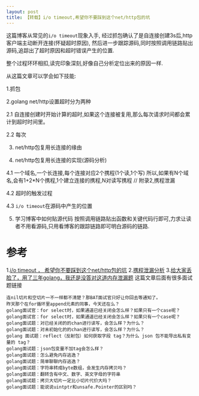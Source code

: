 ```yaml
---
layout: post
title: 【转载】i/o timeout,希望你不要踩到这个net/http包的坑
---
```


这篇博客从常见的`i/o timeout`现象入手,
经过抓包确认了是自连接创建3s后,http客户端主动断开连接(怀疑超时原因),
然后进一步跟踪源码,同时按照调用链路贴出源码,追踪出了超时原因和超时错误产生的位置.

整个过程环环相扣,读完印象深刻,好像自己分析定位出来的原因一样. 

从这篇文章可以学会如下技能:

1.抓包

2.golang net/http设置超时分为两种

2.1 自连接创建时开始计算的超时,如果这个连接被复用,那么每次请求时间都会累计到超时时间里。

2.2 每次

3. net/http包复用长连接的缘由

4. net/http包复用长连接的实现(源码分析)

4.1 一个域名,一个长连接,每个连接对应2个携程(1个读,1个写)
所以,如果有N个域名,会有1+2*N个携程,1个建立连接的携程,N对读写携程 // 附录2,携程泄漏

4.2 超时的触发过程

4.3 `i/o timeout`在源码中产生的位置

5. 学习博客中如何贴源代码
按照调用链路贴出函数和关键代码行即可,力求让读者不用看源码,只用看博客的跟踪链路即可明白源码的链路.

# 参考
1.[i/o timeout ， 希望你不要踩到这个net/http包的坑](https://mp.weixin.qq.com/s/nifRx6FI2MclXiJqBIWFDw)
2.[携程泄漏分析](https://mp.weixin.qq.com/s?__biz=MzAwMDAxNjU4Mg==&mid=2247483794&idx=1&sn=0b617bf9acffc17afa5b3278d3d32eef&scene=21#wechat_redirect)
3.[给大家丢脸了，用了三年golang，我还是没答对这道内存泄漏题](https://mp.weixin.qq.com/s?__biz=MzAwMDAxNjU4Mg==&mid=2247483794&idx=1&sn=0b617bf9acffc17afa5b3278d3d32eef&scene=21#wechat_redirect)
这篇文章后面有很多面试题链接
```
连nil切片和空切片一不一样都不清楚？那BAT面试官只好让你回去等通知了。
昨天那个在for循环里append元素的同事，今天还在么？
golang面试官：for select时，如果通道已经关闭会怎么样？如果只有一个case呢？
golang面试官：for select时，如果通道已经关闭会怎么样？如果只有一个case呢？
golang面试题：对已经关闭的的chan进行读写，会怎么样？为什么？
golang面试题：对未初始化的的chan进行读写，会怎么样？为什么？
golang 面试题：reflect（反射包）如何获取字段 tag？为什么 json 包不能导出私有变量的 tag？
golang面试题：json包变量不加tag会怎么样？
golang面试题：怎么避免内存逃逸？
golang面试题：简单聊聊内存逃逸？
golang面试题：字符串转成byte数组，会发生内存拷贝吗？
golang面试题：翻转含有中文、数字、英文字母的字符串
golang面试题：拷贝大切片一定比小切片代价大吗？
golang面试题：能说说uintptr和unsafe.Pointer的区别吗？
```